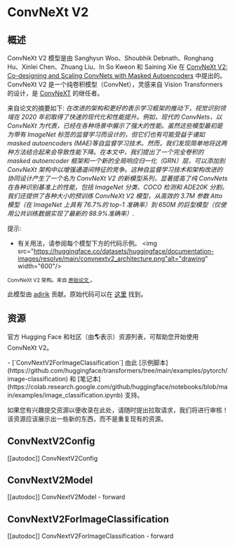 <!--版权所有 2023 年的 HuggingFace 团队。保留所有权利。
按照 Apache 许可证第 2.0 版（"许可证"）许可; 除非符合许可证的规定，否则您不得使用此文件。您可以在以下位置获取许可证的副本
http://www.apache.org/licenses/LICENSE-2.0
除非适用法律要求或书面同意，根据许可证分发的软件是基于 "按原样" 的基础分发的，没有任何形式的担保或条件，无论是明示还是暗示。有关许可证的特定语言下的权限和限制的详细信息，请参阅许可证。
⚠️请注意，此文件是 Markdown 格式的，但包含我们的 doc-builder（类似于 MDX）的特定语法，可能无法在您的 Markdown 查看器中正确渲染。
-->
# ConvNeXt V2


## 概述

ConvNeXt V2 模型是由 Sanghyun Woo、Shoubhik Debnath、Ronghang Hu、Xinlei Chen、Zhuang Liu、In So Kweon 和 Saining Xie 在 [ConvNeXt V2: Co-designing and Scaling ConvNets with Masked Autoencoders](https://arxiv.org/abs/2301.00808) 中提出的。ConvNeXt V2 是一个纯卷积模型（ConvNet），灵感来自 Vision Transformers 的设计，是 [ConvNeXT](convnext) 的继任者。

来自论文的摘要如下:
*在改进的架构和更好的表示学习框架的推动下，视觉识别领域在 2020 年初取得了快速的现代化和性能提升。例如，现代的 ConvNets，以 ConvNeXt 为代表，已经在各种场景中展示了强大的性能。虽然这些模型最初是为带有 ImageNet 标签的监督学习而设计的，但它们也有可能受益于诸如 masked autoencoders (MAE)等自监督学习技术。然而，我们发现简单地将这两种方法结合起来会导致性能下降。在本文中，我们提出了一个完全卷积的 masked autoencoder 框架和一个新的全局响应归一化（GRN）层，可以添加到 ConvNeXt 架构中以增强通道间特征的竞争。这种自监督学习技术和架构改进的协同设计产生了一个名为 ConvNeXt V2 的新模型系列，显著提高了纯 ConvNets 在各种识别基准上的性能，包括 ImageNet 分类、COCO 检测和 ADE20K 分割。我们还提供了各种大小的预训练 ConvNeXt V2 模型，从高效的 3.7M 参数 Atto 模型（在 ImageNet 上具有 76.7%的 top-1 准确率）到 650M 的巨型模型（仅使用公共训练数据实现了最新的 88.9%准确率）.*

提示:

- 有关用法，请参阅每个模型下方的代码示例。
<img src="https://huggingface.co/datasets/huggingface/documentation-images/resolve/main/convnextv2_architecture.png"alt="drawing" width="600"/>

<small> ConvNeXt V2 架构。来自 <a href="https://arxiv.org/abs/2301.00808"> 原始论文 </a>。</small>

此模型由 [adirik](https://huggingface.co/adirik) 贡献。原始代码可以在 [这里](https://github.com/facebookresearch/ConvNeXt-V2) 找到。

## 资源

官方 Hugging Face 和社区（由🌎表示）资源列表，可帮助您开始使用 ConvNeXt V2。

<PipelineTag pipeline="image-classification"/>
- [`ConvNextV2ForImageClassification`] 由此 [示例脚本](https://github.com/huggingface/transformers/tree/main/examples/pytorch/image-classification) 和 [笔记本](https://colab.research.google.com/github/huggingface/notebooks/blob/main/examples/image_classification.ipynb) 支持。

如果您有兴趣提交资源以便收录在此处，请随时提出拉取请求，我们将进行审核！该资源应该展示出一些新的东西，而不是重复现有的资源。

## ConvNextV2Config

[[autodoc]] ConvNextV2Config

## ConvNextV2Model

[[autodoc]] ConvNextV2Model
    - forward
## ConvNextV2ForImageClassification

[[autodoc]] ConvNextV2ForImageClassification
    - forward